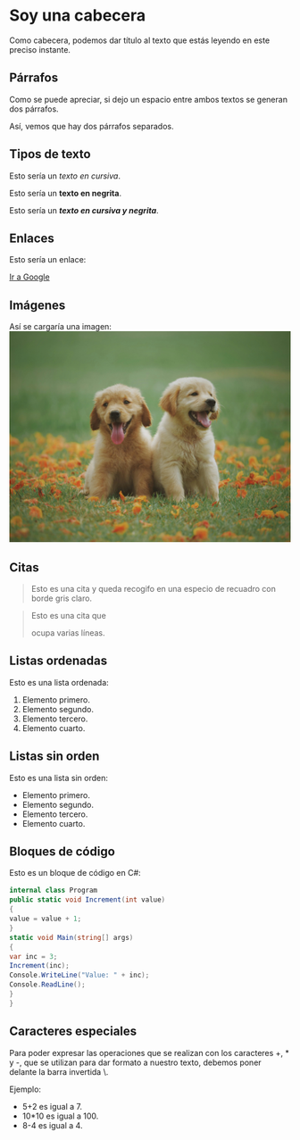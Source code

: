 # Soy una cabecera

Como cabecera, podemos dar título al texto que estás leyendo en este preciso instante.

## Párrafos

Como se puede apreciar, si dejo un espacio entre ambos textos se generan dos párrafos.

Así, vemos que hay dos párrafos separados.

## Tipos de texto

Esto sería un _texto en cursiva_.

Esto sería un **texto en negrita**.

Esto sería un **_texto en cursiva y negrita_**.

## Enlaces

Esto sería un enlace:

[Ir a Google](https://www.google.com/)

## Imágenes

Así se cargaría una imagen: ![Perros golden](./img/perros.jpg)

## Citas

> Esto es una cita y queda recogifo en una especio de recuadro con borde gris claro.

> Esto es una cita que
>
> ocupa varias líneas.

## Listas ordenadas

Esto es una lista ordenada:

1. Elemento primero.
2. Elemento segundo.
3. Elemento tercero.
4. Elemento cuarto.

## Listas sin orden

Esto es una lista sin orden:

- Elemento primero.
- Elemento segundo.
- Elemento tercero.
- Elemento cuarto.

## Bloques de código

Esto es un bloque de código en C#:

```csharp
internal class Program
public static void Increment(int value)
{
value = value + 1;
}
static void Main(string[] args)
{
var inc = 3;
Increment(inc);
Console.WriteLine("Value: " + inc);
Console.ReadLine();
}
}
```

## Caracteres especiales

Para poder expresar las operaciones que se realizan con los caracteres \+, \* y \-, que se utilizan para dar formato a nuestro texto, debemos poner delante la barra invertida \\.

Ejemplo:

- 5\+2 es igual a 7.
- 10\*10 es igual a 100.
- 8\-4 es igual a 4.
